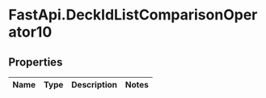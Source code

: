 # FastApi.DeckIdListComparisonOperator10

## Properties
Name | Type | Description | Notes
------------ | ------------- | ------------- | -------------
